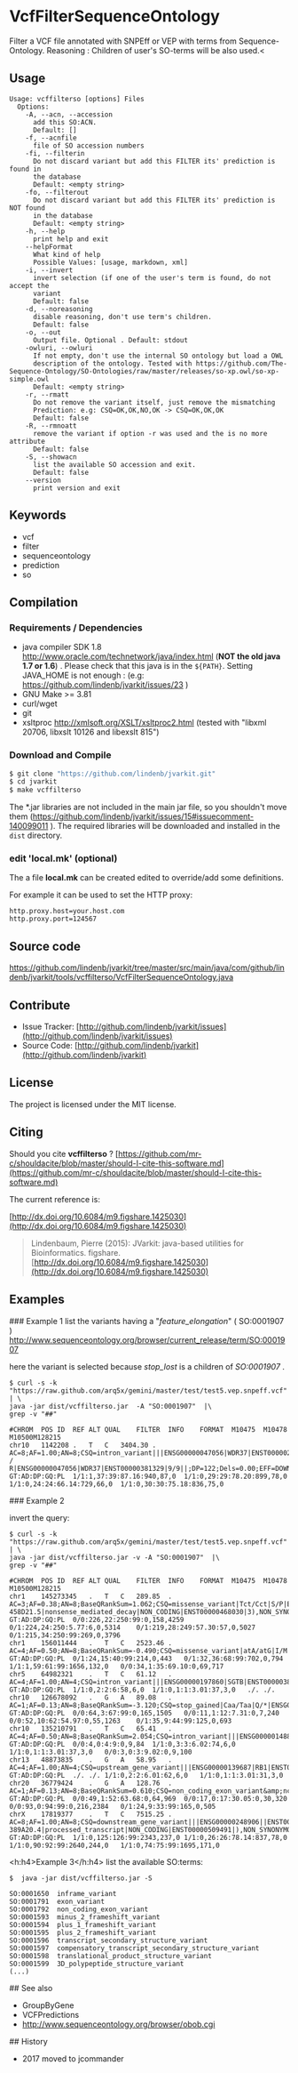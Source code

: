 # VcfFilterSequenceOntology

Filter a VCF file annotated with SNPEff or VEP with terms from Sequence-Ontology. Reasoning : Children of user's SO-terms will be also used.<


## Usage

```
Usage: vcffilterso [options] Files
  Options:
    -A, --acn, --accession
      add this SO:ACN.
      Default: []
    -f, --acnfile
      file of SO accession numbers
    -fi, --filterin
      Do not discard variant but add this FILTER its' prediction is found in 
      the database
      Default: <empty string>
    -fo, --filterout
      Do not discard variant but add this FILTER its' prediction is NOT found 
      in the database
      Default: <empty string>
    -h, --help
      print help and exit
    --helpFormat
      What kind of help
      Possible Values: [usage, markdown, xml]
    -i, --invert
      invert selection (if one of the user's term is found, do not accept the 
      variant 
      Default: false
    -d, --noreasoning
      disable reasoning, don't use term's children.
      Default: false
    -o, --out
      Output file. Optional . Default: stdout
    -owluri, --owluri
      If not empty, don't use the internal SO ontology but load a OWL 
      description of the ontology. Tested with https://github.com/The-Sequence-Ontology/SO-Ontologies/raw/master/releases/so-xp.owl/so-xp-simple.owl
      Default: <empty string>
    -r, --rmatt
      Do not remove the variant itself, just remove the mismatching 
      Prediction: e.g: CSQ=OK,OK,NO,OK -> CSQ=OK,OK,OK
      Default: false
    -R, --rmnoatt
      remove the variant if option -r was used and the is no more attribute
      Default: false
    -S, --showacn
      list the available SO accession and exit.
      Default: false
    --version
      print version and exit

```


## Keywords

 * vcf
 * filter
 * sequenceontology
 * prediction
 * so


## Compilation

### Requirements / Dependencies

* java compiler SDK 1.8 http://www.oracle.com/technetwork/java/index.html (**NOT the old java 1.7 or 1.6**) . Please check that this java is in the `${PATH}`. Setting JAVA_HOME is not enough : (e.g: https://github.com/lindenb/jvarkit/issues/23 )
* GNU Make >= 3.81
* curl/wget
* git
* xsltproc http://xmlsoft.org/XSLT/xsltproc2.html (tested with "libxml 20706, libxslt 10126 and libexslt 815")


### Download and Compile

```bash
$ git clone "https://github.com/lindenb/jvarkit.git"
$ cd jvarkit
$ make vcffilterso
```

The *.jar libraries are not included in the main jar file, so you shouldn't move them (https://github.com/lindenb/jvarkit/issues/15#issuecomment-140099011 ).
The required libraries will be downloaded and installed in the `dist` directory.

### edit 'local.mk' (optional)

The a file **local.mk** can be created edited to override/add some definitions.

For example it can be used to set the HTTP proxy:

```
http.proxy.host=your.host.com
http.proxy.port=124567
```
## Source code 

[https://github.com/lindenb/jvarkit/tree/master/src/main/java/com/github/lindenb/jvarkit/tools/vcffilterso/VcfFilterSequenceOntology.java
](https://github.com/lindenb/jvarkit/tree/master/src/main/java/com/github/lindenb/jvarkit/tools/vcffilterso/VcfFilterSequenceOntology.java
)
## Contribute

- Issue Tracker: [http://github.com/lindenb/jvarkit/issues](http://github.com/lindenb/jvarkit/issues)
- Source Code: [http://github.com/lindenb/jvarkit](http://github.com/lindenb/jvarkit)

## License

The project is licensed under the MIT license.

## Citing

Should you cite **vcffilterso** ? [https://github.com/mr-c/shouldacite/blob/master/should-I-cite-this-software.md](https://github.com/mr-c/shouldacite/blob/master/should-I-cite-this-software.md)

The current reference is:

[http://dx.doi.org/10.6084/m9.figshare.1425030](http://dx.doi.org/10.6084/m9.figshare.1425030)

> Lindenbaum, Pierre (2015): JVarkit: java-based utilities for Bioinformatics. figshare.
> [http://dx.doi.org/10.6084/m9.figshare.1425030](http://dx.doi.org/10.6084/m9.figshare.1425030)


## Examples

### Example 1
list the variants having a "*feature_elongation*"  ( SO:0001907  ) http://www.sequenceontology.org/browser/current_release/term/SO:0001907

here the variant is selected because *stop_lost* is a children of *SO:0001907* .

```
$ curl -s -k "https://raw.github.com/arq5x/gemini/master/test/test5.vep.snpeff.vcf" | \
java -jar dist/vcffilterso.jar  -A "SO:0001907"  |\
grep -v "##"

#CHROM	POS	ID	REF	ALT	QUAL	FILTER	INFO	FORMAT	M10475	M10478	M10500M128215
chr10	1142208	.	T	C	3404.30	.	AC=8;AF=1.00;AN=8;CSQ=intron_variant|||ENSG00000047056|WDR37|ENST00000263150|||,downstream_gene_variant|||ENSG00000047056|WDR37|ENST00000436154|||,intron_variant|||ENSG00000047056|WDR37|ENST00000358220|||,stop_lost|Tga/Cga|* / R|ENSG00000047056|WDR37|ENST00000381329|9/9||;DP=122;Dels=0.00;EFF=DOWNSTREAM(MODIFIER||||208|WDR37|protein_coding|CODING|ENST00000436154|),INTRON(MODIFIER||||494|WDR37|protein_coding|CODING|ENST00000263150|9),INTRON(MODIFIER||||494|WDR37|protein_coding|CODING|ENST00000358220|9),STOP_LOST(HIGH|MISSENSE|Tga/Cga|*250R|249|WDR37|protein_coding|CODING|ENST00000381329|);FS=0.000;HRun=0;HaplotypeScore=2.6747;MQ=36.00;MQ0=0;QD=27.90	GT:AD:DP:GQ:PL	1/1:1,37:39:87.16:940,87,0	1/1:0,29:29:78.20:899,78,0	1/1:0,24:24:66.14:729,66,0	1/1:0,30:30:75.18:836,75,0
```

### Example 2

invert the query:

 ```
$ curl -s -k "https://raw.github.com/arq5x/gemini/master/test/test5.vep.snpeff.vcf" | \
java -jar dist/vcffilterso.jar -v -A "SO:0001907"  |\
grep -v "##"

#CHROM	POS	ID	REF	ALT	QUAL	FILTER	INFO	FORMAT	M10475	M10478	M10500M128215
chr1	145273345	.	T	C	289.85	.	AC=3;AF=0.38;AN=8;BaseQRankSum=1.062;CSQ=missense_variant|Tct/Cct|S/P|ENSG00000213240|NOTCH2NL|ENST00000369340|4/6|benign(0.238)|tolerated(0.45),missense_variant|Tct/Cct|S/P|ENSG00000213240|NOTCH2NL|ENST00000362074|3/5|benign(0.238)|tolerated(0.45),missense_variant&amp;NMD_transcript_variant|Tct/Cct|S/P|ENSG00000255168||ENST00000468030|3/23|benign(0.416)|tolerated(0.55),missense_variant|Tct/Cct|S/P|ENSG00000213240|NOTCH2NL|ENST00000344859|3/6|possibly_damaging(0.545)|tolerated(0.44);DP=1000;DS;Dels=0.00;EFF=EXON(MODIFIER|||||RP11-458D21.5|nonsense_mediated_decay|NON_CODING|ENST00000468030|3),NON_SYNONYMOUS_CODING(MODERATE|MISSENSE|Tct/Cct|S67P|230|NOTCH2NL|protein_coding|CODING|ENST00000344859|),NON_SYNONYMOUS_CODING(MODERATE|MISSENSE|Tct/Cct|S67P|236|NOTCH2NL|protein_coding|CODING|ENST00000362074|),NON_SYNONYMOUS_CODING(MODERATE|MISSENSE|Tct/Cct|S67P|236|NOTCH2NL|protein_coding|CODING|ENST00000369340|);FS=3.974;HRun=1;HaplotypeScore=17.4275;MQ=29.25;MQ0=0;MQRankSum=-1.370;QD=0.39;ReadPosRankSum=-1.117	GT:AD:DP:GQ:PL	0/0:226,22:250:99:0,158,4259	0/1:224,24:250:5.77:6,0,5314	0/1:219,28:249:57.30:57,0,5027	0/1:215,34:250:99:269,0,3796
chr1	156011444	.	T	C	2523.46	.	AC=4;AF=0.50;AN=8;BaseQRankSum=-0.490;CSQ=missense_variant|atA/atG|I/M|ENSG00000160803|UBQLN4|ENST00000368309|10/11|benign(0.012)|tolerated(0.3),downstream_gene_variant|||ENSG00000160803|UBQLN4|ENST00000459954|||,missense_variant|Atc/Gtc|I/V|ENSG00000160803|UBQLN4|ENST00000368307|6/7|unknown(0)|tolerated(0.88);DP=204;Dels=0.00;EFF=DOWNSTREAM(MODIFIER|||||UBQLN4|processed_transcript|CODING|ENST00000459954|),NON_SYNONYMOUS_CODING(MODERATE|MISSENSE|Atc/Gtc|I148V|226|UBQLN4|protein_coding|CODING|ENST00000368307|),NON_SYNONYMOUS_CODING(MODERATE|MISSENSE|atA/atG|I495M|601|UBQLN4|protein_coding|CODING|ENST00000368309|);FS=4.328;HRun=0;HaplotypeScore=4.3777;MQ=35.24;MQ0=0;MQRankSum=-0.101;QD=14.93;ReadPosRankSum=1.575	GT:AD:DP:GQ:PL	0/1:24,15:40:99:214,0,443	0/1:32,36:68:99:702,0,794	1/1:1,59:61:99:1656,132,0	0/0:34,1:35:69.10:0,69,717
chr5	64982321	.	T	C	61.12	.	AC=4;AF=1.00;AN=4;CSQ=intron_variant|||ENSG00000197860|SGTB|ENST00000381007|||,intron_variant|||ENSG00000197860|SGTB|ENST00000506816|||;DP=4;Dels=0.00;EFF=INTRON(MODIFIER||||194|SGTB|protein_coding|CODING|ENST00000506816|5),INTRON(MODIFIER||||304|SGTB|protein_coding|CODING|ENST00000381007|5);FS=0.000;HRun=0;HaplotypeScore=0.0000;MQ=37.00;MQ0=0;QD=20.37	GT:AD:DP:GQ:PL	1/1:0,2:2:6:58,6,0	1/1:0,1:1:3.01:37,3,0	./.	./.
chr10	126678092	.	G	A	89.08	.	AC=1;AF=0.13;AN=8;BaseQRankSum=-3.120;CSQ=stop_gained|Caa/Taa|Q/*|ENSG00000175029|CTBP2|ENST00000531469|11/11||,stop_gained|Caa/Taa|Q/*|ENSG00000175029|CTBP2|ENST00000309035|9/9||,downstream_gene_variant|||ENSG00000019995|ZRANB1|ENST00000359653|||,stop_gained|Caa/Taa|Q/*|ENSG00000175029|CTBP2|ENST00000494626|11/11||,stop_gained|Caa/Taa|Q/*|ENSG00000175029|CTBP2|ENST00000337195|11/11||,stop_gained|Caa/Taa|Q/*|ENSG00000175029|CTBP2|ENST00000334808|9/9||,stop_gained|Caa/Taa|Q/*|ENSG00000175029|CTBP2|ENST00000411419|11/11||,downstream_gene_variant|||ENSG00000175029|CTBP2|ENST00000395705|||;DP=185;Dels=0.00;EFF=DOWNSTREAM(MODIFIER||||708|ZRANB1|protein_coding|CODING|ENST00000359653|),DOWNSTREAM(MODIFIER|||||CTBP2|processed_transcript|CODING|ENST00000395705|),STOP_GAINED(HIGH|NONSENSE|Caa/Taa|Q445*|445|CTBP2|protein_coding|CODING|ENST00000337195|),STOP_GAINED(HIGH|NONSENSE|Caa/Taa|Q445*|445|CTBP2|protein_coding|CODING|ENST00000411419|),STOP_GAINED(HIGH|NONSENSE|Caa/Taa|Q445*|445|CTBP2|protein_coding|CODING|ENST00000494626|),STOP_GAINED(HIGH|NONSENSE|Caa/Taa|Q445*|445|CTBP2|protein_coding|CODING|ENST00000531469|),STOP_GAINED(HIGH|NONSENSE|Caa/Taa|Q513*|513|CTBP2|protein_coding|CODING|ENST00000334808|),STOP_GAINED(HIGH|NONSENSE|Caa/Taa|Q985*|985|CTBP2|protein_coding|CODING|ENST00000309035|);FS=3.490;HRun=0;HaplotypeScore=3.3843;MQ=25.32;MQ0=0;MQRankSum=6.568;QD=2.02;ReadPosRankSum=-5.871	GT:AD:DP:GQ:PL	0/0:64,3:67:99:0,165,1505	0/0:11,1:12:7.31:0,7,240	0/0:52,10:62:54.97:0,55,1263	0/1:35,9:44:99:125,0,693
chr10	135210791	.	T	C	65.41	.	AC=4;AF=0.50;AN=8;BaseQRankSum=2.054;CSQ=intron_variant|||ENSG00000148824||ENST00000317502|||,upstream_gene_variant|||ENSG00000148824||ENST00000492266|||,intron_variant&amp;nc_transcript_variant|||ENSG00000148824||ENST00000460848|||,intron_variant|||ENSG00000254536|MTG1|ENST00000468317|||,intron_variant&amp;nc_transcript_variant|||ENSG00000148824||ENST00000477902|||,intron_&amp;nc_transcript_variant|||ENSG00000148824||ENST00000473735|||,intron_variant&amp;nc_transcript_variant|||ENSG00000148824||ENST00000498790|||,intron_variant|||ENSG00000148824||ENST00000432508|||,intron_variant&amp;nc_transcript_variant|||ENSG00000148824||ENST00000498334|||,intron_variant&amp;nc_transcript_variant|||ENSG00000148824||ENST00000495014|||;DP=11;Dels=0.00;EFF=INTRON(MODIFIER||||283|MTG1|protein_coding|CODING|ENST00000432508|3),INTRON(MODIFIER||||334|MTG1|protein_coding|CODING|ENST00000317502|3),INTRON(MODIFIER||||339|MTG1|protein_coding|CODING|ENST00000468317|4),INTRON(MODIFIER|||||MTG1|processed_transcript|CODING|ENST00000460848|3),INTRON(MODIFIER|||||MTG1|processed_transcript|CODING|ENST00000473735|3),INTRON(MODIFIER|||||MTG1|processed_transcript|CODING|ENST00000477902|3),INTRON(MODIFIER|||||MTG1|processed_transcript|CODING|ENST00000495014|3),INTRON(MODIFIER|||||MTG1|processed_transcript|CODING|ENST00000498334|3),INTRON(MODIFIER|||||MTG1|processed_transcript|CODING|ENST00000498790|3),UPSTREAM(MODIFIER|||||MTG1|processed_transcript|CODING|ENST00000492266|);FS=0.000;HRun=0;HaplotypeScore=0.2489;MQ=35.12;MQ0=0;MQRankSum=0.248;QD=16.35;ReadPosRankSum=-1.001	GT:AD:DP:GQ:PL	0/0:4,0:4:9:0,9,84	1/1:0,3:3:6.02:74,6,0	1/1:0,1:1:3.01:37,3,0	0/0:3,0:3:9.02:0,9,100
chr13	48873835	.	G	A	58.95	.	AC=4;AF=1.00;AN=4;CSQ=upstream_gene_variant|||ENSG00000139687|RB1|ENST00000467505|||,upstream_gene_variant|||ENSG00000139687|RB1|ENST00000525036|||,downstream_gene_variant|||ENSG00000231473|LINC00441|ENST00000436963|||,upstream_gene_variant|||ENSG00000139687|RB1|ENST00000267163|||,intron_variant&amp;nc_transcript_variant|||ENSG00000231473|LINC00441|ENST00000433480|||;DP=3;Dels=0.00;EFF=DOWNSTREAM(MODIFIER|||||LINC00441|processed_transcript|NON_CODING|ENST00000436963|),INTRON(MODIFIER|||||LINC00441|processed_transcript|NON_CODING|ENST00000433480|2),UPSTREAM(MODIFIER||||928|RB1|protein_coding|CODING|ENST00000267163|),UPSTREAM(MODIFIER|||||RB1|nonsense_mediated_decay|CODING|ENST00000467505|),UPSTREAM(MODIFIER|||||RB1|retained_intron|CODING|ENST00000525036|);FS=0.000;HRun=1;HaplotypeScore=0.0000;MQ=37.00;MQ0=0;QD=19.65	GT:AD:DP:GQ:PL	./.	./.	1/1:0,2:2:6.01:62,6,0	1/1:0,1:1:3.01:31,3,0
chr20	36779424	.	G	A	128.76	.	AC=1;AF=0.13;AN=8;BaseQRankSum=0.610;CSQ=non_coding_exon_variant&amp;nc_transcript_variant|||ENSG00000198959|TGM2|ENST00000468262|4/10||,non_coding_exon_variant&amp;nc_transcript_variant|||ENSG00000198959|TGM2|ENST00000485572|4/13||,non_coding_exon_variant&amp;nc_transcript_variant|||ENSG00000198959|TGM2|ENST00000474777|4/6||,stop_gained|Cag/Tag|Q/*|ENSG00000198959|TGM2|ENST00000373403|5/7||,stop_gained|Cag/Tag|Q/*|ENSG00000198959|TGM2|ENST00000361475|4/13||,stop_gained|Cag/Tag|Q/*|ENSG00000198959|TGM2|ENST00000453095|5/5||,stop_gained|Cag/Tag|Q/*|ENSG00000198959|TGM2|ENST00000536701|3/12||,stop_gained|Cag/Tag|Q/*|ENSG00000198959|TGM2|ENST00000536724|3/12||;DP=196;Dels=0.00;EFF=EXON(MODIFIER|||||TGM2|processed_transcript|CODING|ENST00000485572|4),EXON(MODIFIER|||||TGM2|retained_intron|CODING|ENST00000468262|4),EXON(MODIFIER|||||TGM2|retained_intron|CODING|ENST00000474777|4),STOP_GAINED(HIGH|NONSENSE|Cag/Tag|Q157*|158|TGM2|protein_coding|CODING|ENST00000453095|),STOP_GAINED(HIGH|NONSENSE|Cag/Tag|Q157*|279|TGM2|protein_coding|CODING|ENST00000373403|),STOP_GAINED(HIGH|NONSENSE|Cag/Tag|Q157*|687|TGM2|protein_coding|CODING|ENST00000361475|),STOP_GAINED(HIGH|NONSENSE|Cag/Tag|Q76*|606|TGM2|protein_coding|CODING|ENST00000536701|),STOP_GAINED(HIGH|NONSENSE|Cag/Tag|Q97*|627|TGM2|protein_coding|CODING|ENST00000536724|);FS=1.447;HRun=0;HaplotypeScore=4.5749;MQ=36.22;MQ0=0;MQRankSum=-0.814;QD=3.90;ReadPosRankSum=-0.570	GT:AD:DP:GQ:PL	0/0:49,1:52:63.68:0,64,969	0/0:17,0:17:30.05:0,30,320	0/0:93,0:94:99:0,216,2384	0/1:24,9:33:99:165,0,505
chrX	17819377	.	T	C	7515.25	.	AC=8;AF=1.00;AN=8;CSQ=downstream_gene_variant|||ENSG00000248906||ENST00000509491|||,missense_variant|Atg/Gtg|M/V|ENSG00000131831|RAI2|ENST00000360011|3/3|unknown(0)|tolerated(1),missense_variant|Atg/Gtg|M/V|ENSG00000131831|RAI2|ENST00000331511|3/3|unknown(0)|tolerated(1),missense_variant|Atg/Gtg|M/V|ENSG00000131831|RAI2|ENST00000415486|3/3|unknown(0)|tolerated(1),missense_variant|Atg/Gtg|M/V|ENSG00000131831|RAI2|ENST00000451717|2/2|unknown(0)|tolerated(1),missense_variant|Atg/Gtg|M/V|ENSG00000131831|RAI2|ENST00000545871|3/3|unknown(0)|tolerated(1);DP=319;Dels=0.00;EFF=DOWNSTREAM(MODIFIER|||||RP3-389A20.4|processed_transcript|NON_CODING|ENST00000509491|),NON_SYNONYMOUS_CODING(MODERATE|MISSENSE|Atg/Gtg|M202V|480|RAI2|protein_coding|CODING|ENST00000415486|),NON_SYNONYMOUS_CODING(MODERATE|MISSENSE|Atg/Gtg|M252V|530|RAI2|protein_coding|CODING|ENST00000331511|),NON_SYNONYMOUS_CODING(MODERATE|MISSENSE|Atg/Gtg|M252V|530|RAI2|protein_coding|CODING|ENST00000360011|),NON_SYNONYMOUS_CODING(MODERATE|MISSENSE|Atg/Gtg|M252V|530|RAI2|protein_coding|CODING|ENST00000451717|),NON_SYNONYMOUS_CODING(MODERATE|MISSENSE|Atg/Gtg|M252V|530|RAI2|protein_coding|CODING|ENST00000545871|);FS=0.000;HRun=1;HaplotypeScore=7.7850;MQ=36.33;MQ0=0;QD=23.56	GT:AD:DP:GQ:PL	1/1:0,125:126:99:2343,237,0	1/1:0,26:26:78.14:837,78,0	1/1:0,90:92:99:2640,244,0	1/1:0,74:75:99:1695,171,0
```

<h:h4>Example 3</h:h4>
list the available SO:terms:

```
$  java -jar dist/vcffilterso.jar -S

SO:0001650	inframe_variant
SO:0001791	exon_variant
SO:0001792	non_coding_exon_variant
SO:0001593	minus_2_frameshift_variant
SO:0001594	plus_1_frameshift_variant
SO:0001595	plus_2_frameshift_variant
SO:0001596	transcript_secondary_structure_variant
SO:0001597	compensatory_transcript_secondary_structure_variant
SO:0001598	translational_product_structure_variant
SO:0001599	3D_polypeptide_structure_variant
(...)
```

## See also

 * GroupByGene
 * VCFPredictions
 * http://www.sequenceontology.org/browser/obob.cgi

## History

 * 2017 moved to jcommander



